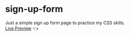 # sign-up-form

Just a simple sign up form page to practice my CSS skills. <br/>
[Live Preview](https://aelmi03.github.io/sign-up-form/) :point_left:
